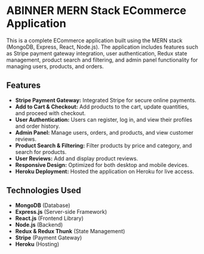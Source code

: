 # ABINNER MERN Stack ECommerce Application

This is a complete ECommerce application built using the MERN stack (MongoDB, Express, React, Node.js). The application includes features such as Stripe payment gateway integration, user authentication, Redux state management, product search and filtering, and admin panel functionality for managing users, products, and orders.

## Features
- **Stripe Payment Gateway:** Integrated Stripe for secure online payments.
- **Add to Cart & Checkout:** Add products to the cart, update quantities, and proceed with checkout.
- **User Authentication:** Users can register, log in, and view their profiles and order history.
- **Admin Panel:** Manage users, orders, and products, and view customer reviews.
- **Product Search & Filtering:** Filter products by price and category, and search for products.
- **User Reviews:** Add and display product reviews.
- **Responsive Design:** Optimized for both desktop and mobile devices.
- **Heroku Deployment:** Hosted the application on Heroku for live access.

## Technologies Used
- **MongoDB** (Database)
- **Express.js** (Server-side Framework)
- **React.js** (Frontend Library)
- **Node.js** (Backend)
- **Redux & Redux Thunk** (State Management)
- **Stripe** (Payment Gateway)
- **Heroku** (Hosting)

